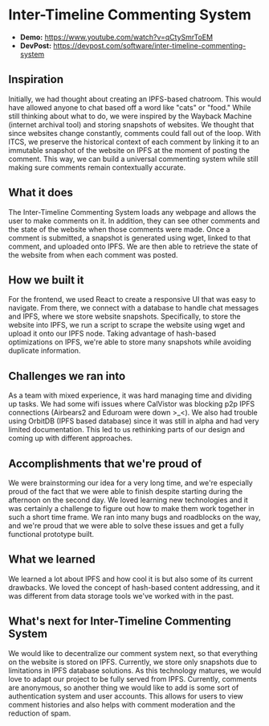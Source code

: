 # Inter-Timeline Commenting System

- **Demo:** https://www.youtube.com/watch?v=qCtySmrToEM
- **DevPost:** https://devpost.com/software/inter-timeline-commenting-system

## Inspiration

Initially, we had thought about creating an IPFS-based chatroom. This would have allowed anyone to chat based off a word like "cats" or "food." While still thinking about what to do, we were inspired by the Wayback Machine (internet archival tool) and storing snapshots of websites. We thought that since websites change constantly, comments could fall out of the loop. With ITCS, we preserve the historical context of each comment by linking it to an immutable snapshot of the website on IPFS at the moment of posting the comment. This way, we can build a universal commenting system while still making sure comments remain contextually accurate.

## What it does

The Inter-Timeline Commenting System loads any webpage and allows the user to make comments on it. In addition, they can see other comments and the state of the website when those comments were made. Once a comment is submitted, a snapshot is generated using wget, linked to that comment, and uploaded onto IPFS. We are then able to retrieve the state of the website from when each comment was posted.

## How we built it

For the frontend, we used React to create a responsive UI that was easy to navigate. From there, we connect with a database to handle chat messages and IPFS, where we store website snapshots. Specifically, to store the website into IPFS, we run a script to scrape the website using wget and upload it onto our IPFS node. Taking advantage of hash-based optimizations on IPFS, we're able to store many snapshots while avoiding duplicate information.

## Challenges we ran into

As a team with mixed experience, it was hard managing time and dividing up tasks. We had some wifi issues where CalVistor was blocking p2p IPFS connections (Airbears2 and Eduroam were down >\_<). We also had trouble using OrbitDB (IPFS based database) since it was still in alpha and had very limited documentation. This led to us rethinking parts of our design and coming up with different approaches.

## Accomplishments that we're proud of

We were brainstorming our idea for a very long time, and we're especially proud of the fact that we were able to finish despite starting during the afternoon on the second day. We loved learning new technologies and it was certainly a challenge to figure out how to make them work together in such a short time frame. We ran into many bugs and roadblocks on the way, and we're proud that we were able to solve these issues and get a fully functional prototype built.

## What we learned

We learned a lot about IPFS and how cool it is but also some of its current drawbacks. We loved the concept of hash-based content addressing, and it was different from data storage tools we've worked with in the past.

## What's next for Inter-Timeline Commenting System

We would like to decentralize our comment system next, so that everything on the website is stored on IPFS. Currently, we store only snapshots due to limitations in IPFS database solutions. As this technology matures, we would love to adapt our project to be fully served from IPFS. Currently, comments are anonymous, so another thing we would like to add is some sort of authentication system and user accounts. This allows for users to view comment histories and also helps with comment moderation and the reduction of spam.
